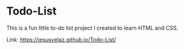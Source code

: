 # Todo-List

This is a fun little to-do list project I created to learn HTML and CSS.

Link: https://jesusvelaz.github.io/Todo-List/
